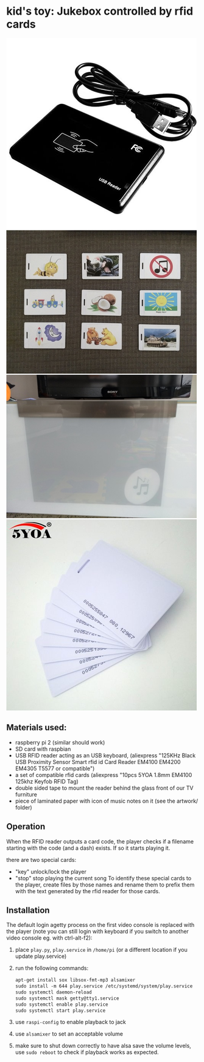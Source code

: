 # kid's toy: Jukebox controlled by rfid cards

![reader](photos/125KHz-Black-USB-Proximity-Sensor-Smart-rfid-id-Card-Reader-EM4100-EM4200-EM4305-T5577-or-compatible.jpg)
![applicationsuggestion](photos/applicationsuggestion.jpg)
![reader_in_furniture](photos/reader_in_furniture.jpg)
![cards](photos/5YOA-10pcs-5YOA-1-8mm-EM4100-Tk4100-125khz-Access-Control-Card-Keyfob-RFID-Tag-Tags-Sticker.jpg)

## Materials used:
- raspberry pi 2 (similar should work)
- SD card with raspbian
- USB RFID reader acting as an USB keyboard, (aliexpress "125KHz Black USB Proximity Sensor Smart rfid id Card Reader EM4100 EM4200 EM4305 T5577 or compatible")
- a set of compatible rfid cards (aliexpress "10pcs 5YOA 1.8mm EM4100 125khz Keyfob RFID Tag)
- double sided tape to mount the reader behind the glass front of our TV furniture
- piece of laminated paper with icon of music notes on it (see the artwork/ folder)

## Operation
When the RFID reader outputs a card code, the player checks if a filename starting with the code (and a dash) exists.  If so it starts playing it.

there are two special cards:
- "key" unlock/lock the player
- "stop" stop playing the current song
To identify these special cards to the player, create files by those names and rename them to prefix them with the text generated by the rfid reader for those cards.

## Installation

The default login agetty process on the first video console is replaced with the player (note you can still login with keyboard if you switch to another video console eg. with ctrl-alt-f2):

1. place `play.py`, `play.service` in `/home/pi` (or a different location if you update play.service)
2. run the following commands:

       apt-get install sox libsox-fmt-mp3 alsamixer
       sudo install -m 644 play.service /etc/systemd/system/play.service
       sudo systemctl daemon-reload
       sudo systemctl mask getty@tty1.service
       sudo systemctl enable play.service
       sudo systemctl start play.service

3. use `raspi-config` to enable playback to jack
4. use `alsamixer` to set an acceptable volume
5. make sure to shut down correctly to have alsa save the volume levels, use `sudo reboot` to check if playback works as expected.
